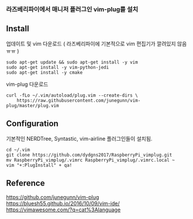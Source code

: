 ### 라즈베리파이에서 매니저 플러그인 vim-plug를 설치

## Install

업데이트 및 vim 다운로드 ( 라즈베리파이에 기본적으로 vim 편집기가 깔려있지 않음 ㅠㅠ )

```
sudo apt-get update && sudo apt-get install -y vim
sudo apt-get install -y vim-python-jedi
sudo apt-get install -y cmake
```

vim-plug 다운로드

```
curl -fLo ~/.vim/autoload/plug.vim --create-dirs \
    https://raw.githubusercontent.com/junegunn/vim-plug/master/plug.vim
```

## Configuration

기본적인 NERDTree, Syntastic, vim-airline 플러그인들이 설치됨.

```
cd ~/.vim
git clone https://github.com/dydgns2017/RaspberryPi_vimplug.git 
mv RaspberryPi_vimplug/.vimrc RaspberryPi_vimplug/.vimrc.local ~ 
vim "+:PlugInstall" + qa!
```


## Reference
https://github.com/junegunn/vim-plug <br />
https://bluesh55.github.io/2016/10/09/vim-ide/ <br />
https://vimawesome.com/?q=cat%3Alanguage <br />
